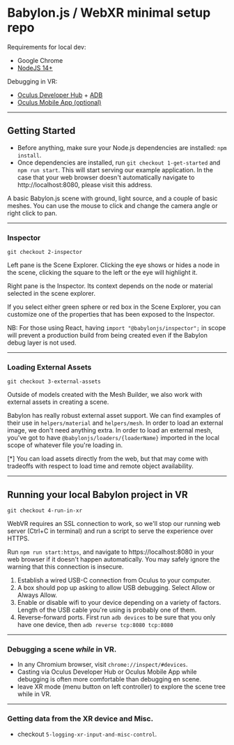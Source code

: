 # Babylon.js / WebXR minimal setup repo

Requirements for local dev:

- Google Chrome
- [NodeJS 14+](https://nodejs.org/en/download/)

Debugging in VR:
- [Oculus Developer Hub](https://developer.oculus.com/documentation/tools/odh/) + [ADB](https://developer.android.com/studio/releases/platform-tools)
- [Oculus Mobile App (optional)](https://support.oculus.com/articles/getting-started/getting-started-with-quest-2/install-oculus-app-phone/)

---

## Getting Started

* Before anything, make sure your Node.js dependencies are installed: `npm install`.
* Once dependencies are installed, run `git checkout 1-get-started` and `npm run start`.
    This will start serving our example application. In the case that your web browser doesn't automatically navigate to http://localhost:8080, please visit this address.

A basic Babylon.js scene with ground, light source, and a couple of basic meshes. You can use the mouse to click and change the camera angle or right click to pan.

---

### Inspector

`git checkout 2-inspector`

Left pane is the Scene Explorer. Clicking the eye shows or hides a node in the scene, clicking the square to the left or the eye will highlight it.

Right pane is the Inspector. Its context depends on the node or material selected in the scene explorer.

If you select either green sphere or red box in the Scene Explorer, you can customize one of the properties that has been exposed to the Inspector.

NB: For those using React, having `import "@babylonjs/inspector";` in scope will prevent a production build from being created even if the Babylon debug layer is not used.

---

### Loading External Assets

`git checkout 3-external-assets`

Outside of models created with the Mesh Builder, we also work with external assets in creating a scene.

Babylon has really robust external asset support. We can find examples of their use in `helpers/material` and `helpers/mesh`. In order to load an external image, we don't need anything extra. In order to load an external mesh, you've got to have `@babylonjs/loaders/{loaderName}` imported in the local scope of whatever file you're loading in.

[*] You can load assets directly from the web, but that may come with tradeoffs with respect to load time and remote object availability.

---

## Running your local Babylon project in VR

`git checkout 4-run-in-xr`

WebVR requires an SSL connection to work, so we'll stop our running web server (Ctrl+C in terminal) and run a script to serve the experience over HTTPS.

Run `npm run start:https`, and navigate to https://localhost:8080 in your web browser if it doesn't happen automatically. You may safely ignore the warning that this connection is insecure.

1. Establish a wired USB-C connection from Oculus to your computer.
2. A box should pop up asking to allow USB debugging. Select Allow or Always Allow.
3. Enable or disable wifi to your device depending on a variety of factors. Length of the USB cable you're using is probably one of them.
4. Reverse-forward ports. First run `adb devices` to be sure that you only have one device, then `adb reverse tcp:8080 tcp:8080`

---

### Debugging a scene _while_ in VR.

- In any Chromium browser, visit `chrome://inspect/#devices`.
- Casting via Oculus Developer Hub or Oculus Mobile App while debugging is often more comfortable than debugging en scene.
- leave XR mode (menu button on left controller) to explore the scene tree while in VR.

---

### Getting data from the XR device and Misc.

- checkout `5-logging-xr-input-and-misc-control`.
